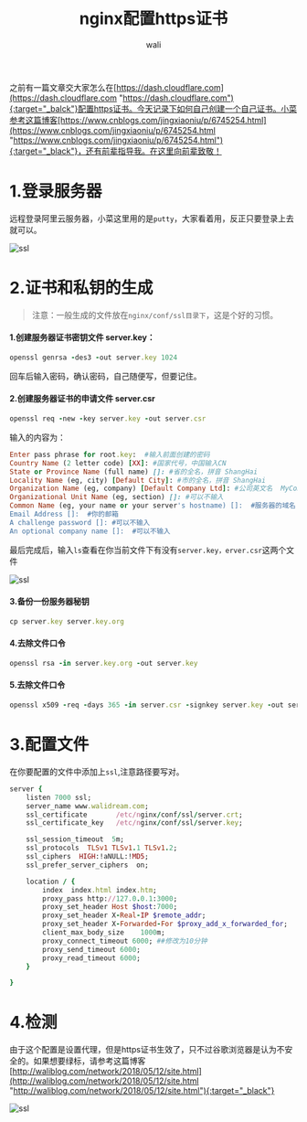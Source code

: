 ﻿---
layout: post
title: nginx配置https证书   #标题
tagline: 配置自有https证书
category: nginx      #分类
author: wali    #作者
tag: nginx     #标签
ghurl:        #github url
ghurl_zip:    #github zip下载

post_nav: ["1.登录服务器","2.证书和私钥的生成","3.配置文件","4.检测"]
---

之前有一篇文章交大家怎么在[https://dash.cloudflare.com](https://dash.cloudflare.com "https://dash.cloudflare.com"){:target="_balck"}配置https证书。今天记录下如何自己创建一个自己证书。小菜参考这篇博客[https://www.cnblogs.com/jingxiaoniu/p/6745254.html](https://www.cnblogs.com/jingxiaoniu/p/6745254.html "https://www.cnblogs.com/jingxiaoniu/p/6745254.html"){:target="_black"}，还有前辈指导我。在这里向前辈致敬！

# 1.登录服务器

远程登录阿里云服务器，小菜这里用的是`putty`，大家看着用，反正只要登录上去就可以。 

![ssl](http://p4mxf46uj.bkt.clouddn.com/nginx/nginx_1.jpg)


# 2.证书和私钥的生成

> 注意：一般生成的文件放在`nginx/conf/ssl目录下`，这是个好的习惯。

#### 1.创建服务器证书密钥文件 server.key：
```ruby
openssl genrsa -des3 -out server.key 1024
```
回车后输入密码，确认密码，自己随便写，但要记住。

#### 2.创建服务器证书的申请文件 server.csr
```ruby
openssl req -new -key server.key -out server.csr
```
输入的内容为：
```ruby
Enter pass phrase for root.key:  #输入前面创建的密码 
Country Name (2 letter code) [XX]: #国家代号，中国输入CN 
State or Province Name (full name) []: #省的全名，拼音 ShangHai
Locality Name (eg, city) [Default City]: #市的全名，拼音 ShangHai
Organization Name (eg, company) [Default Company Ltd]: #公司英文名  MyCompany Corp
Organizational Unit Name (eg, section) []: #可以不输入 
Common Name (eg, your name or your server's hostname) []:  #服务器的域名 如：example.com ，www.example.com 要不要加www看你访问的时候需不需要加
Email Address []:  #你的邮箱
A challenge password []: #可以不输入 
An optional company name []:  #可以不输入 
```
最后完成后，输入`ls`查看在你当前文件下有没有`server.key，erver.csr`这两个文件

![ssl](http://p4mxf46uj.bkt.clouddn.com/nginx/nginx_https_1.jpg)

#### 3.备份一份服务器秘钥

```ruby
cp server.key server.key.org
```

#### 4.去除文件口令

```ruby
openssl rsa -in server.key.org -out server.key
```

#### 5.去除文件口令

```ruby
openssl x509 -req -days 365 -in server.csr -signkey server.key -out server.crt
```


# 3.配置文件

在你要配置的文件中添加上`ssl`,注意路径要写对。

```ruby
server {
	listen 7000 ssl;
	server_name www.walidream.com;
	ssl_certificate       /etc/nginx/conf/ssl/server.crt;  
	ssl_certificate_key   /etc/nginx/conf/ssl/server.key;  

	ssl_session_timeout  5m;
	ssl_protocols  TLSv1 TLSv1.1 TLSv1.2;
	ssl_ciphers  HIGH:!aNULL:!MD5;
	ssl_prefer_server_ciphers  on;

	location / {
		index  index.html index.htm;
		proxy_pass http://127.0.0.1:3000;
		proxy_set_header Host $host:7000;
		proxy_set_header X-Real-IP $remote_addr;
		proxy_set_header X-Forwarded-For $proxy_add_x_forwarded_for;
		client_max_body_size    1000m;
		proxy_connect_timeout 6000; ##修改为10分钟
		proxy_send_timeout 6000;
		proxy_read_timeout 6000;
	}

}
```

# 4.检测

由于这个配置是设置代理，但是https证书生效了，只不过谷歌浏览器是认为不安全的。如果想要绿标，请参考这篇博客[http://waliblog.com/network/2018/05/12/site.html](http://waliblog.com/network/2018/05/12/site.html "http://waliblog.com/network/2018/05/12/site.html"){:target="_black"}

![ssl](http://p4mxf46uj.bkt.clouddn.com/nginx/nginx_https2.jpg)
